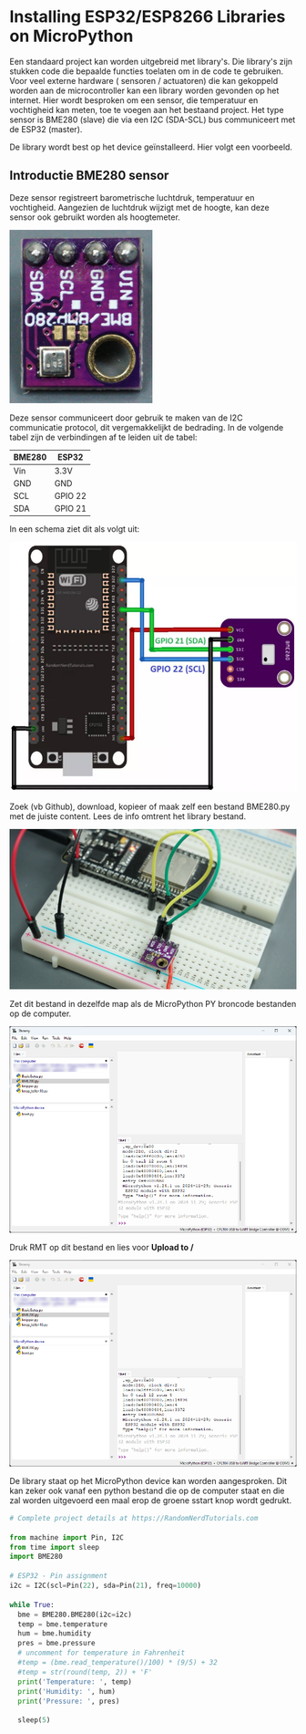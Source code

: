 # Installing ESP32/ESP8266 Libraries on MicroPython

Een standaard project kan worden uitgebreid met library's. Die library's zijn stukken code die bepaalde functies toelaten om in de code te gebruiken. Voor veel externe hardware ( sensoren / actuatoren) die kan gekoppeld worden aan de microcontroller kan een library worden gevonden op het internet. Hier wordt besproken om een sensor, die temperatuur en vochtigheid kan meten, toe te voegen aan het bestaand project. Het type sensor is BME280 (slave) die via een I2C (SDA-SCL) bus communiceert met de ESP32 (master).

De library wordt best op het device geïnstalleerd. Hier volgt een voorbeeld.

## Introductie BME280 sensor

Deze sensor registreert barometrische luchtdruk, temperatuur en vochtigheid. Aangezien de luchtdruk wijzigt met de hoogte, kan deze sensor ook gebruikt worden als hoogtemeter. 

![example image](./images/vsc_23.png "An exemplary image")

Deze sensor communiceert door gebruik te maken van de I2C communicatie protocol, dit vergemakkelijkt de bedrading. In de volgende tabel zijn de verbindingen af te leiden uit de tabel:

| **BME280**    | **ESP32** |
| -------- | ------- |
| Vin  | 3.3V    |
| GND | GND     |
| SCL    | GPIO 22    |
| SDA    | GPIO 21    |

In een schema ziet dit als volgt uit:

![example image](./images/vsc_4.png "An exemplary image")

Zoek (vb Github), download, kopieer of maak zelf een bestand BME280.py met de juiste content. Lees de info omtrent het library bestand.

![example image](./images/vsc_24.png "An exemplary image")

Zet dit bestand in dezelfde map als de MicroPython PY broncode bestanden op de computer.

![example image](./images/vsc_5.png "An exemplary image")

Druk RMT op dit bestand en lies voor **Upload to /**

![example image](./images/vsc_6.png "An exemplary image")

De library staat op het MicroPython device kan worden aangesproken. Dit kan zeker ook vanaf een python bestand die op de computer staat en die zal worden uitgevoerd een maal erop de groene sstart knop wordt gedrukt.


```python
# Complete project details at https://RandomNerdTutorials.com

from machine import Pin, I2C
from time import sleep
import BME280

# ESP32 - Pin assignment
i2c = I2C(scl=Pin(22), sda=Pin(21), freq=10000)

while True:
  bme = BME280.BME280(i2c=i2c)
  temp = bme.temperature
  hum = bme.humidity
  pres = bme.pressure
  # uncomment for temperature in Fahrenheit
  #temp = (bme.read_temperature()/100) * (9/5) + 32
  #temp = str(round(temp, 2)) + 'F'
  print('Temperature: ', temp)
  print('Humidity: ', hum)
  print('Pressure: ', pres)

  sleep(5)

```
